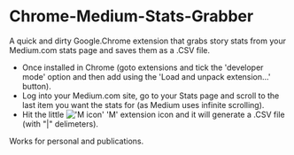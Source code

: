 # Chrome-Medium-Stats-Grabber

A quick and dirty Google.Chrome extension that grabs story stats from your Medium.com stats page and saves them as a .CSV file. 
* Once installed in Chrome (goto extensions and tick the 'developer mode' option and then add using the 'Load and unpack extension...' button). 
* Log into your Medium.com site, go to your Stats page and scroll to the last item you want the stats for (as Medium uses infinite scrolling). 
* Hit the little !['M icon'](Chrome-Medium-Stats-Grabber/mediumstatsgrabber/icon.png) 'M' extension icon and it will generate a .CSV file (with "|" delimeters). 

Works for personal and publications.


